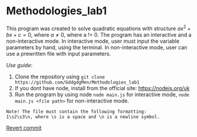 # Methodologies_lab1

This program was created to solve quadratic equations with structure $ax^2+bx+c=0$, where $a \neq 0$, where a != 0.
The program has an interactive and a non-interactive mode.
In interactive mode, user must input the variable parameters by hand, using the terminal.
In non-interactive mode, user can use a prewritten file with input parameters.

*Use guide:*

1. Clone the repository using ```git clone https://github.com/GddgdgMen/Methodologies_lab1```
2. If you dont have node, install from the official site: https://nodejs.org/uk
3. Run the program by using node
```node main.js``` for interactive mode,
```node main.js <file path>``` for non-interactive mode.

```
Note! The file must contain the following formatting:
1\s2\s3\n, where \s is a space and \n is a newline symbol.
```

[Revert commit](https://github.com/GddgdgMen/Methodologies_lab1/commit/467b1b9d75b9a77c4e0acf5c9093f166f9df55d0)